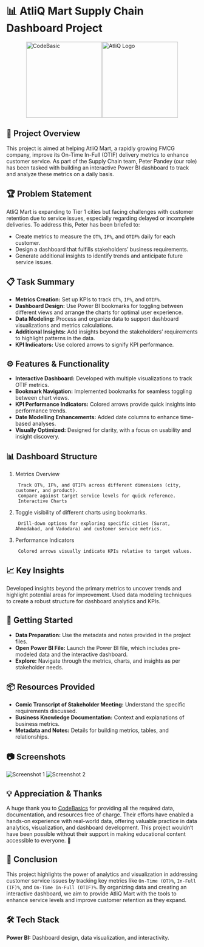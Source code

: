 # 📊 AtliQ Mart Supply Chain Dashboard Project
<div style="display: flex; justify-content: center;">
  <img src="https://github.com/Shivaraju-Jayaram/Projects/blob/main/Power%20BI%20-%20Supply%20Chain/Additional%20Resources/codebasics_logo_for_dashboard.png" alt="CodeBasic" width="200"/>
  <img src="https://github.com/Shivaraju-Jayaram/Projects/blob/main/Power%20BI%20-%20Supply%20Chain/Additional%20Resources/Atliq_logo_for_dashboard.png" alt="AtliQ Logo" width="200"/>
</div>

## 📁 Project Overview
This project is aimed at helping AtliQ Mart, a rapidly growing FMCG company, improve its On-Time In-Full (OTIF) delivery metrics to enhance customer service. As part of the Supply Chain team, Peter Pandey (our role) has been tasked with building an interactive Power BI dashboard to track and analyze these metrics on a daily basis.

## 🏆 Problem Statement
AtliQ Mart is expanding to Tier 1 cities but facing challenges with customer retention due to service issues, especially regarding delayed or incomplete deliveries. To address this, Peter has been briefed to:
* Create metrics to measure the ```OT%```, ```IF%```, and ```OTIF%``` daily for each customer.
* Design a dashboard that fulfills stakeholders’ business requirements.
* Generate additional insights to identify trends and anticipate future service issues.

## 📋 Task Summary
* **Metrics Creation:** Set up KPIs to track ```OT%```, ```IF%```, and ```OTIF%```.
* **Dashboard Design:** Use Power BI bookmarks for toggling between different views and arrange the charts for optimal user experience.
* **Data Modeling:** Process and organize data to support dashboard visualizations and metrics calculations.
* **Additional Insights:** Add insights beyond the stakeholders’ requirements to highlight patterns in the data.
* **KPI Indicators:** Use colored arrows to signify KPI performance.

## ⚙️ Features & Functionality
* **Interactive Dashboard:** Developed with multiple visualizations to track OTIF metrics.
* **Bookmark Navigation:** Implemented bookmarks for seamless toggling between chart views.
* **KPI Performance Indicators:** Colored arrows provide quick insights into performance trends.
* **Date Modelling Enhancements:** Added date columns to enhance time-based analyses.
* **Visually Optimized:** Designed for clarity, with a focus on usability and insight discovery.

## 📊 Dashboard Structure
1. Metrics Overview

        Track OT%, IF%, and OTIF% across different dimensions (city, customer, and product).
        Compare against target service levels for quick reference.
        Interactive Charts

2. Toggle visibility of different charts using bookmarks.

        Drill-down options for exploring specific cities (Surat, Ahmedabad, and Vadodara) and customer service metrics.
        
3. Performance Indicators

        Colored arrows visually indicate KPIs relative to target values.

## 📈 Key Insights
Developed insights beyond the primary metrics to uncover trends and highlight potential areas for improvement.
Used data modeling techniques to create a robust structure for dashboard analytics and KPIs.

## 🚀 Getting Started
* **Data Preparation:** Use the metadata and notes provided in the project files.
* **Open Power BI File:** Launch the Power BI file, which includes pre-modeled data and the interactive dashboard.
* **Explore:** Navigate through the metrics, charts, and insights as per stakeholder needs.

## 📦 Resources Provided
* **Comic Transcript of Stakeholder Meeting:** Understand the specific requirements discussed.
* **Business Knowledge Documentation:** Context and explanations of business metrics.
* **Metadata and Notes:** Details for building metrics, tables, and relationships.

## 📷 Screenshots
![Screenshot 1](https://github.com/Shivaraju-Jayaram/Projects/blob/main/Power%20BI%20-%20Supply%20Chain/Screenshots/AtilQ%20dashboard%201.png)
![Screenshot 2](https://github.com/Shivaraju-Jayaram/Projects/blob/main/Power%20BI%20-%20Supply%20Chain/Screenshots/AtilQ%20Screenshot%202.png)

## 💡 Appreciation & Thanks
A huge thank you to [CodeBasics](https://codebasics.io/) for providing all the required data, documentation, and resources free of charge. Their efforts have enabled a hands-on experience with real-world data, offering valuable practice in data analytics, visualization, and dashboard development. This project wouldn’t have been possible without their support in making educational content accessible to everyone. 🙏

## 🏁 Conclusion
This project highlights the power of analytics and visualization in addressing customer service issues by tracking key metrics like ```On-Time (OT)%```, ```In-Full (IF)%```, and ```On-Time In-Full (OTIF)%```. By organizing data and creating an interactive dashboard, we aim to provide AtliQ Mart with the tools to enhance service levels and improve customer retention as they expand.

## 🛠️ Tech Stack
**Power BI:** Dashboard design, data visualization, and interactivity.
